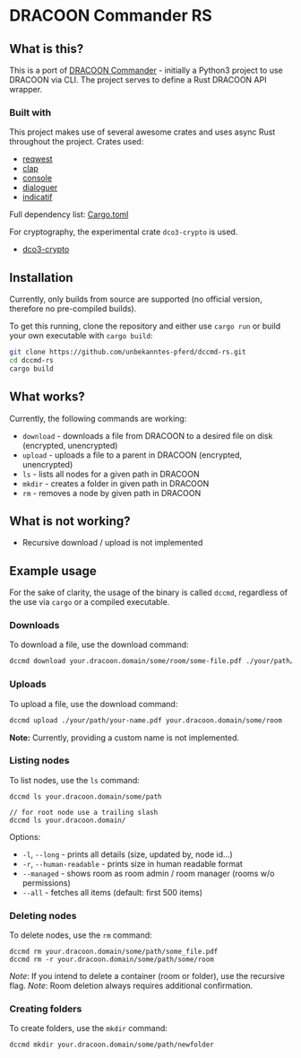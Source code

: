 # DRACOON Commander RS

## What is this?
This is a port of [DRACOON Commander](https://github.com/unbekanntes-pferd/dccmd) - initially a Python3 project to use DRACOON via CLI.
The project serves to define a Rust DRACOON API wrapper.

### Built with
This project makes use of several awesome crates and uses async Rust throughout the project.
Crates used:
- [reqwest](https://crates.io/crates/reqwest)
- [clap](https://crates.io/crates/reqwest)
- [console](https://crates.io/crates/console)
- [dialoguer](https://crates.io/crates/console)
- [indicatif](https://crates.io/crates/console)

Full dependency list: [Cargo.toml](Cargo.toml)

For cryptography, the experimental crate `dco3-crypto` is used.

- [dco3-crypto](https://github.com/unbekanntes-pferd/dco3-crypto)

## Installation

Currently, only builds from source are supported (no official version, therefore no pre-compiled builds).

To get this running, clone the repository and either use `cargo run` or build your own executable with `cargo build`:

```bash
git clone https://github.com/unbekanntes-pferd/dccmd-rs.git
cd dccmd-rs
cargo build
```

## What works?

Currently, the following commands are working:

- `download` - downloads a file from DRACOON to a desired file on disk (encrypted, unencrypted)
- `upload` - uploads a file to a parent in DRACOON (encrypted, unencrypted)
- `ls` - lists all nodes for a given path in DRACOON
- `mkdir` - creates a folder in given path in DRACOON
- `rm` - removes a node by given path in DRACOON

## What is not working?

- Recursive download / upload is not implemented

## Example usage

For the sake of clarity, the usage of the binary is called `dccmd`, regardless of the use via `cargo` or a compiled executable.

### Downloads

To download a file, use the download command:

```bash
dccmd download your.dracoon.domain/some/room/some-file.pdf ./your/path/your-name.pdf
```

### Uploads

To upload a file, use the download command:

```bash
dccmd upload ./your/path/your-name.pdf your.dracoon.domain/some/room
```

**Note:** Currently, providing a custom name is not implemented.

### Listing nodes
To list nodes, use the `ls` command:

```
dccmd ls your.dracoon.domain/some/path

// for root node use a trailing slash
dccmd ls your.dracoon.domain/
```

Options:
 - `-l`, `--long` - prints all details (size, updated by, node id...)           
 - `-r`, `--human-readable` - prints size in human readable format
 -    `--managed` - shows room as room admin / room manager (rooms w/o permissions)       
 -    `--all` - fetches all items (default: first 500 items)


### Deleting nodes

To delete nodes, use the `rm` command:

```
dccmd rm your.dracoon.domain/some/path/some_file.pdf
dccmd rm -r your.dracoon.domain/some/path/some/room
```
*Note*: If you intend to delete a container (room or folder), use the recursive flag.
*Note*: Room deletion always requires additional confirmation.

### Creating folders

To create folders, use the `mkdir` command:

```
dccmd mkdir your.dracoon.domain/some/path/newfolder

```
